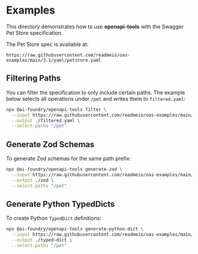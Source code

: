 # Examples

This directory demonstrates how to use **openapi-tools** with the Swagger Pet Store specification.

The Pet Store spec is available at:

```
https://raw.githubusercontent.com/readmeio/oas-examples/main/3.1/yaml/petstore.yaml
```

## Filtering Paths

You can filter the specification to only include certain paths. The example below selects all operations under `/pet` and writes them to `filtered.yaml`:

```bash
npx @ai-foundry/openapi-tools filter \
  --input https://raw.githubusercontent.com/readmeio/oas-examples/main/3.1/yaml/petstore.yaml \
  --output ./filtered.yaml \
  --select-paths "/pet"
```

## Generate Zod Schemas

To generate Zod schemas for the same path prefix:

```bash
npx @ai-foundry/openapi-tools generate-zod \
  --input https://raw.githubusercontent.com/readmeio/oas-examples/main/3.1/yaml/petstore.yaml \
  --output ./zod \
  --select-paths "/pet"
```

## Generate Python TypedDicts

To create Python `TypedDict` definitions:

```bash
npx @ai-foundry/openapi-tools generate-python-dict \
  --input https://raw.githubusercontent.com/readmeio/oas-examples/main/3.1/yaml/petstore.yaml \
  --output ./typed-dict \
  --select-paths "/pet"
```
